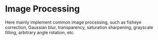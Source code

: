 # Image Processing
Here mainly implement common image processing, such as fisheye correction, Gaussian blur, transparency, saturation sharpening, grayscale filling, arbitrary angle rotation, etc.
